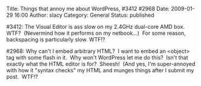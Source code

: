Title: Things that annoy me about WordPress, #3412  #2968
Date: 2009-01-29 16:00
Author: slacy
Category: General
Status: published

\#3412: The Visual Editor is ass slow on my 2.4GHz dual-core AMD box. 
WTF?  (Nevermind how it performs on my netbook...)  For some reason,
backspacing is particularly slow. WTF!?

\#2968: Why can't I embed arbitrary HTML?  I want to embed an
&lt;object&gt; tag with some flash in it.  Why won't WordPress let me do
this?  Isn't that exactly what the HTML editor is for?  Sheesh!  (And
yes, I'm super-annoyed with how it "syntax checks" my HTML and munges
things after I submit my post.  WTF!?
